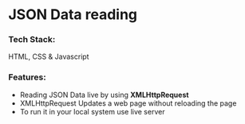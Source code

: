 # JSON Data reading

### Tech Stack:
HTML, CSS & Javascript

### Features:
- Reading JSON Data live by using **XMLHttpRequest**
- XMLHttpRequest Updates a web page without reloading the page
- To run it in your local system use live server

